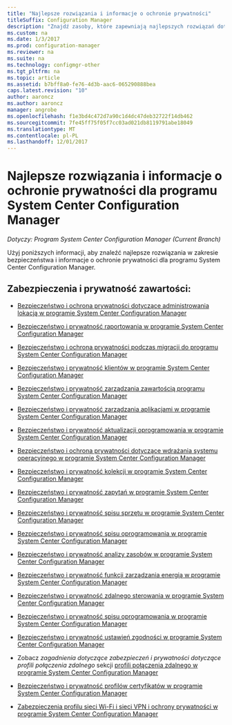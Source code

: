 ```yaml
---
title: "Najlepsze rozwiązania i informacje o ochronie prywatności"
titleSuffix: Configuration Manager
description: "Znajdź zasoby, które zapewniają najlepszych rozwiązań dotyczących zabezpieczeń i prywatności informacji programu System Center Configuration Manager."
ms.custom: na
ms.date: 1/3/2017
ms.prod: configuration-manager
ms.reviewer: na
ms.suite: na
ms.technology: configmgr-other
ms.tgt_pltfrm: na
ms.topic: article
ms.assetid: b7bff8a0-fe76-4d3b-aac6-065290888bea
caps.latest.revision: "10"
author: aaroncz
ms.author: aaroncz
manager: angrobe
ms.openlocfilehash: f1e3bd4c472d7a90c1d4dc47deb32722f14db462
ms.sourcegitcommit: 7fe45ff75f05f7cc03ad021db8119791abe18049
ms.translationtype: MT
ms.contentlocale: pl-PL
ms.lasthandoff: 12/01/2017
---
```

# <a name="security-best-practices-and-privacy-information-for-system-center-configuration-manager"></a>Najlepsze rozwiązania i informacje o ochronie prywatności dla programu System Center Configuration Manager

*Dotyczy: Program System Center Configuration Manager (Current Branch)*

Użyj poniższych informacji, aby znaleźć najlepsze rozwiązania w zakresie bezpieczeństwa i informacje o ochronie prywatności dla programu System Center Configuration Manager.  

## <a name="security-and-privacy-content"></a>Zabezpieczenia i prywatność zawartości:  

-   [Bezpieczeństwo i ochrona prywatności dotyczące administrowania lokacją w programie System Center Configuration Manager](../../../core/plan-design/hierarchy/security-and-privacy-for-site-administration.md)  

-   [Bezpieczeństwo i prywatność raportowania w programie System Center Configuration Manager](../../../core/servers/manage/security-and-privacy-for-reporting.md)  

-   [Bezpieczeństwo i ochrona prywatności podczas migracji do programu System Center Configuration Manager](../../../core/migration/security-and-privacy-for-migration.md)  

-   [Bezpieczeństwo i prywatność klientów w programie System Center Configuration Manager](../../../core/clients/deploy/plan/security-and-privacy-for-clients.md)  

-   [Bezpieczeństwo i prywatność zarządzania zawartością programu System Center Configuration Manager](../../../core/plan-design/hierarchy/security-and-privacy-for-content-management.md)  

-   [Bezpieczeństwo i prywatność zarządzania aplikacjami w programie System Center Configuration Manager](../../../apps/plan-design/security-and-privacy-for-application-management.md)  

-   [Bezpieczeństwo i prywatność aktualizacji oprogramowania w programie System Center Configuration Manager](../../../sum/plan-design/security-and-privacy-for-software-updates.md)  

-   [Bezpieczeństwo i ochrona prywatności dotyczące wdrażania systemu operacyjnego w programie System Center Configuration Manager](../../../osd/plan-design/security-and-privacy-for-operating-system-deployment.md)  

-   [Bezpieczeństwo i prywatność kolekcji w programie System Center Configuration Manager](../../../core/clients/manage/collections/security-and-privacy-for-collections.md)  

-   [Bezpieczeństwo i prywatność zapytań w programie System Center Configuration Manager](../../../core/servers/manage/security-and-privacy-for-queries.md)  

-   [Bezpieczeństwo i prywatność spisu sprzętu w programie System Center Configuration Manager](../../../core/clients/manage/inventory/security-and-privacy-for-hardware-inventory.md)  

-   [Bezpieczeństwo i prywatność spisu oprogramowania w programie System Center Configuration Manager](../../../core/clients/manage/inventory/security-and-privacy-for-software-inventory.md)  

-   [Bezpieczeństwo i prywatność analizy zasobów w programie System Center Configuration Manager](../../../core/clients/manage/asset-intelligence/security-and-privacy-for-asset-intelligence.md)  

-   [Bezpieczeństwo i prywatność funkcji zarządzania energią w programie System Center Configuration Manager](../../../core/clients/manage/power/security-and-privacy-for-power-management.md)  

-   [Bezpieczeństwo i prywatność zdalnego sterowania w programie System Center Configuration Manager](../../../core/clients/manage/remote-control/security-and-privacy-for-remote-control.md)  

-   [Bezpieczeństwo i prywatność spisu oprogramowania w programie System Center Configuration Manager](../../../core/clients/manage/inventory/security-and-privacy-for-software-inventory.md)  

-   [Bezpieczeństwo i prywatność ustawień zgodności w programie System Center Configuration Manager](../../../compliance/plan-design/security-and-privacy-for-compliance-settings.md)  

-   Zobacz *zagadnienia dotyczące zabezpieczeń i prywatności dotyczące profili połączenia zdalnego* sekcji [profili połączenia zdalnego w programie System Center Configuration Manager](/sccm/compliance/deploy-use/create-remote-connection-profiles)  

-   [Bezpieczeństwo i prywatność profilów certyfikatów w programie System Center Configuration Manager](../../../protect/plan-design/security-and-privacy-for-certificate-profiles.md)  

-   [Zabezpieczenia profilu sieci Wi-Fi i sieci VPN i ochrony prywatności w programie System Center Configuration Manager](../../../protect/plan-design/security-and-privacy-for-wifi-vpn-profiles.md)  

